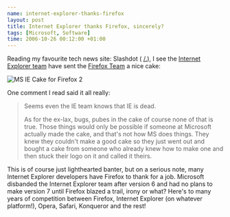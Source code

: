 ```yaml
--- 
name: internet-explorer-thanks-firefox 
layout: post 
title: Internet Explorer thanks Firefox, sincerely? 
tags: [Microsoft, Software]
time: 2006-10-26 00:12:00 +01:00 
---
```


Reading my favourite tech news site: Slashdot ( [/.][]), I see the [Internet
Explorer team][] have sent the [Firefox Team][] a nice cake:
  
![MS IE Cake for Firefox
2](http://static.flickr.com/118/278562314_14716c0232.jpg)  
  
One comment I read said it all really:  
> Seems even the IE team knows that IE is dead.  
>   
> As for the ex-lax, bugs, pubes in the cake of course none of that is
> true. Those things would only be possible if someone at Microsoft
> actually made the cake, and that's not how MS does things. They knew
> they couldn't make a good cake so they just went out and bought a cake
> from someone who already knew how to make one and then stuck their
> logo on it and called it theirs.

  
This is of course just lighthearted banter, but on a serious note, many
Internet Explorer developers have Firefox to thank for a job. Microsoft
disbanded the Internet Explorer team after version 6 and had no plans to make
version 7 until Firefox blazed a trail, irony or what? Here's to many years of
competition between Firefox, Internet Explorer (on whatever platform!), Opera,
Safari, Konqueror and the rest!

[/.]: http://slashdot.org/articles/06/10/26/1238239.shtml
[Internet Explorer team]: http://blogs.msdn.com/ie/
[Firefox Team]: http://getfirefox.com/